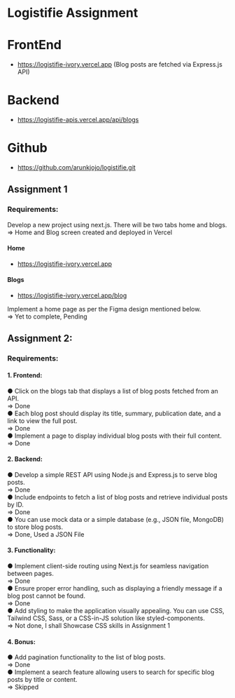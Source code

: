 # Logistifie Assignment

# FrontEnd 
- https://logistifie-ivory.vercel.app (Blog posts are fetched via Express.js API)
# Backend 
- https://logistifie-apis.vercel.app/api/blogs 
# Github
- https://github.com/arunkjojo/logistifie.git

## Assignment 1

### Requirements:
Develop a new project using next.js. There will be two tabs home and blogs.\
=> Home and Blog screen created and deployed in Vercel
#### Home 
- https://logistifie-ivory.vercel.app
#### Blogs
- https://logistifie-ivory.vercel.app/blog

Implement a home page as per the Figma design mentioned below.\
=> Yet to complete, Pending

## Assignment 2:
### Requirements:
#### 1. Frontend:
● Click on the blogs tab that displays a list of blog posts fetched from an API.\
=> Done\
● Each blog post should display its title, summary, publication date, and a
link to view the full post.\
=>  Done\
● Implement a page to display individual blog posts with their full content.
=> Done

#### 2. Backend:
● Develop a simple REST API using Node.js and Express.js to serve blog
posts.\
=>  Done\
● Include endpoints to fetch a list of blog posts and retrieve individual posts
by ID.\
=>  Done\
● You can use mock data or a simple database (e.g., JSON file, MongoDB)
to store blog posts.\
=>  Done, Used a JSON File

#### 3. Functionality:
● Implement client-side routing using Next.js for seamless navigation
between pages.\
=>  Done\
● Ensure proper error handling, such as displaying a friendly message if a
blog post cannot be found.\
=>  Done\
● Add styling to make the application visually appealing. You can use CSS,
Tailwind CSS, Sass, or a CSS-in-JS solution like styled-components.\
=> Not done, I shall Showcase CSS skills in Assignment 1

#### 4. Bonus:
● Add pagination functionality to the list of blog posts.\
=>  Done\
● Implement a search feature allowing users to search for specific blog posts by title or content.\
=> Skipped
